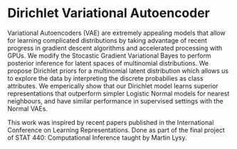 # Dirichlet Variational Autoencoder

Variational Autoencoders (VAE) are extremely appealing models that allow for learning complicated distributions by taking advantage of recent progress in gradient descent algorithms and accelerated processing with GPUs. We modify the Stocastic Gradient Variational Bayes to perform posterior inference for latent spaces of multinomial distributions.
We propose Dirichlet priors for a multinomial latent distribution which allows us to explore the data by interpreting the discrete probabilies as class attributes. We emperically show that our Dirichlet model learns superior representations that outperform simpler Logistic Normal models for nearest neighbours, and have similar performance in supervised settings with the Normal VAEs.

This work was inspired by recent papers published in the International Conference on Learning Representations. Done as part of the final project of STAT 440: Computational Inference taught by Martin Lysy.
